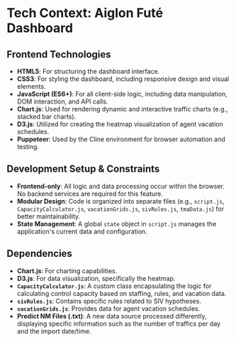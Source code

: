# Tech Context: Aiglon Futé Dashboard

## Frontend Technologies
*   **HTML5**: For structuring the dashboard interface.
*   **CSS3**: For styling the dashboard, including responsive design and visual elements.
*   **JavaScript (ES6+)**: For all client-side logic, including data manipulation, DOM interaction, and API calls.
*   **Chart.js**: Used for rendering dynamic and interactive traffic charts (e.g., stacked bar charts).
*   **D3.js**: Utilized for creating the heatmap visualization of agent vacation schedules.
*   **Puppeteer**: Used by the Cline environment for browser automation and testing.

## Development Setup & Constraints
*   **Frontend-only**: All logic and data processing occur within the browser. No backend services are required for this feature.
*   **Modular Design**: Code is organized into separate files (e.g., `script.js`, `CapacityCalculator.js`, `vacationGrids.js`, `sivRules.js`, `tmaData.js`) for better maintainability.
*   **State Management**: A global `state` object in `script.js` manages the application's current data and configuration.

## Dependencies
*   **Chart.js**: For charting capabilities.
*   **D3.js**: For data visualization, specifically the heatmap.
*   **`CapacityCalculator.js`**: A custom class encapsulating the logic for calculating control capacity based on staffing, rules, and vacation data.
*   **`sivRules.js`**: Contains specific rules related to SIV hypotheses.
*   **`vacationGrids.js`**: Provides data for agent vacation schedules.
*   **Predict NM Files (.txt)**: A new data source processed differently, displaying specific information such as the number of traffics per day and the import date/time.
